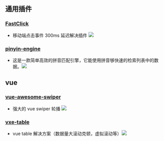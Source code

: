 ## 通用插件

### [FastClick](https://github.com/ftlabs/fastclick)

- 移动端点击事件 300ms 延迟解决插件 ![](https://img.shields.io/github/stars/ftlabs/fastclick?style=social)

### [pinyin-engine](https://github.com/aui/pinyin-engine)

- 这是一款简单高效的拼音匹配引擎，它能使用拼音够快速的检索列表中的数据。![](https://img.shields.io/github/stars/aui/pinyin-engine?style=social)

## vue

### [vue-awesome-swiper](https://github.com/surmon-china/vue-awesome-swiper)

- 强大的 vue swiper 轮播 ![](https://img.shields.io/github/stars/surmon-china/vue-awesome-swiper?style=social)

### [vxe-table](https://github.com/x-extends/vxe-table)
- vue table 解决方案（数据量大滚动克顿，虚拟滚动等）![](https://img.shields.io/github/stars/x-extends/vxe-table?style=social)
